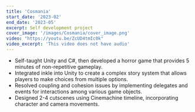 ```yaml
---
title: 'Cosmania'
start_date: '2023-02'
end_date: '2023-05'
excerpt: Self development project
cover_image: '/images/Cosmania/cover_image.png'
video: "https://youtu.be/ZcUD4tmIc0k"
video_excerpt: 'This video does not have audio'
---
```


- Self-taught Unity and C#, then developed a horror game that provides 5 minutes of non-repetitive gameplay.
- Integrated inkle into Unity to create a complex story system that allows players to make choices from multiple options.
- Resolved coupling and cohesion issues by implementing delegates and events for interactions among various game objects.
- Designed 2-4 cutscenes using Cinemachine timeline, incorporating character and camera movements.